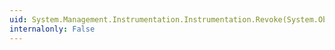 ```yaml
---
uid: System.Management.Instrumentation.Instrumentation.Revoke(System.Object)
internalonly: False
---
```

